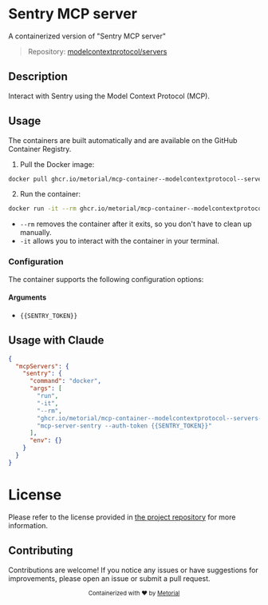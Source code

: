 
# Sentry MCP server

A containerized version of "Sentry MCP server"

> Repository: [modelcontextprotocol/servers](https://github.com/modelcontextprotocol/servers)

## Description

Interact with Sentry using the Model Context Protocol (MCP).


## Usage

The containers are built automatically and are available on the GitHub Container Registry.

1. Pull the Docker image:

```bash
docker pull ghcr.io/metorial/mcp-container--modelcontextprotocol--servers--sentry
```

2. Run the container:

```bash
docker run -it --rm ghcr.io/metorial/mcp-container--modelcontextprotocol--servers--sentry --auth-token {{SENTRY_TOKEN}}
```

- `--rm` removes the container after it exits, so you don't have to clean up manually.
- `-it` allows you to interact with the container in your terminal.


### Configuration

The container supports the following configuration options:


#### Arguments

- `{{SENTRY_TOKEN}}`






## Usage with Claude

```json
{
  "mcpServers": {
    "sentry": {
      "command": "docker",
      "args": [
        "run",
        "-it",
        "--rm",
        "ghcr.io/metorial/mcp-container--modelcontextprotocol--servers--sentry",
        "mcp-server-sentry --auth-token {{SENTRY_TOKEN}}"
      ],
      "env": {}
    }
  }
}
```

# License

Please refer to the license provided in [the project repository](https://github.com/modelcontextprotocol/servers) for more information.

## Contributing

Contributions are welcome! If you notice any issues or have suggestions for improvements, please open an issue or submit a pull request.

<div align="center">
  <sub>Containerized with ❤️ by <a href="https://metorial.com">Metorial</a></sub>
</div>
  
